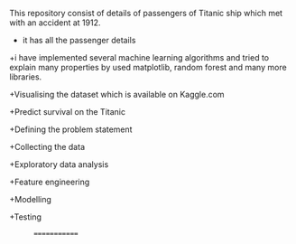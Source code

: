 This repository consist of details of passengers of Titanic ship which met with an accident at 1912.

+ it has all the passenger details

+i have implemented several machine learning algorithms and tried to explain many properties by used matplotlib, random forest  and many more libraries.

+Visualising the dataset which is available on Kaggle.com

+Predict survival on the Titanic

+Defining the problem statement

+Collecting the data

+Exploratory data analysis

+Feature engineering

+Modelling

+Testing

          ===========
